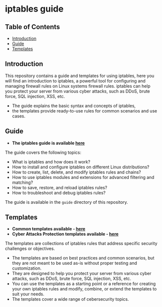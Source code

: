 # iptables guide

## Table of Contents
- [Introduction](#introduction)
- [Guide](#guide)
- [Templates](#templates)

## Introduction
This repository contains a guide and templates for using iptables, here you will find an introduction to iptables, a powerful tool for configuring and managing firewall rules on Linux systems firewall rules.
iptables can help you protect your server from various cyber attacks, such as DDoS, brute force, SQL injection, XSS, etc.
- The guide explains the basic syntax and concepts of iptables,
- the templates provide ready-to-use rules for common scenarios and use cases.

## Guide
- **The iptables guide is available [here](iptables-complete-guide)**

The guide covers the following topics:
- What is iptables and how does it work?
- How to install and configure iptables on different Linux distributions?
- How to create, list, delete, and modify iptables rules and chains?
- How to use iptables modules and extensions for advanced filtering and matching?
- How to save, restore, and reload iptables rules?
- How to troubleshoot and debug iptables rules?

The guide is available in the `guide` directory of this repository.

## Templates
- **Common templates available - [here](iptables-templates)**
- **Cyber Attacks Protection templates available - [here](iptables-templates/cyber-attacks-protection)**

The templates are collections of iptables rules that address specific security challenges or objectives.
- The templates are based on best practices and common scenarios, but they are not meant to be used as-is without proper testing and customization.
- They are designed to help you protect your server from various cyber attacks, such as DDoS, brute force, SQL injection, XSS, etc.
- You can use the templates as a starting point or a reference for creating your own iptables rules and modify, combine, or extend the templates to suit your needs.
- The templates cover a wide range of cebersecurity topics.
